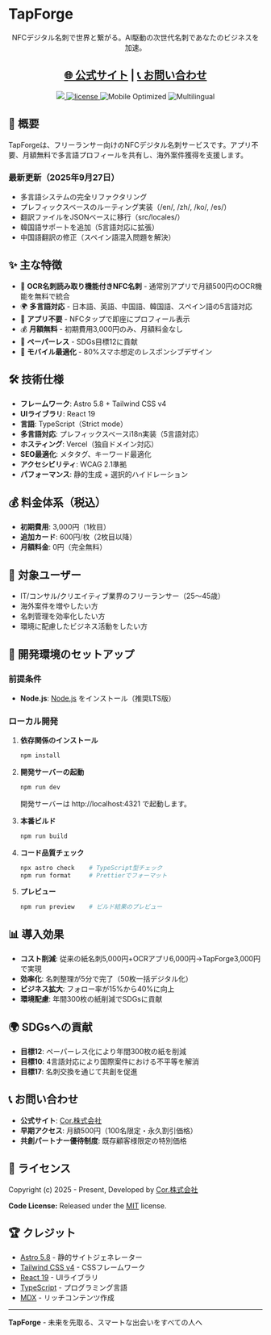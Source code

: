 # TapForge

<p align="center">NFCデジタル名刺で世界と繋がる。AI駆動の次世代名刺であなたのビジネスを加速。</p>

<h2 align="center">
  <a target="_blank" href="https://tapforge.cor-jp.com" rel="nofollow">🌐 公式サイト</a> | 
  <a target="_blank" href="https://cor-jp.com" rel="nofollow">📞 お問い合わせ</a>
</h2>

<p align="center">
  <a href="https://github.com/withastro/astro/releases/tag/astro%405.8.0" alt="Astro Version">
    <img src="https://img.shields.io/static/v1?label=ASTRO&message=5.8&color=000&logo=astro" />
  </a>
  <a href="https://github.com/komatsuzakinagisa/tapforge/blob/main/LICENSE">
    <img src="https://img.shields.io/github/license/komatsuzakinagisa/tapforge" alt="license">
  </a>
  <img src="https://img.shields.io/badge/Mobile%20Optimized-80%25%20Smartphone-blue" alt="Mobile Optimized">
  <img src="https://img.shields.io/badge/Multilingual-5%20Languages-green" alt="Multilingual">
</p>

## 🚀 概要

TapForgeは、フリーランサー向けのNFCデジタル名刺サービスです。アプリ不要、月額無料で多言語プロフィールを共有し、海外案件獲得を支援します。

### 最新更新（2025年9月27日）

- 多言語システムの完全リファクタリング
- プレフィックスベースのルーティング実装（/en/, /zh/, /ko/, /es/）
- 翻訳ファイルをJSONベースに移行（src/locales/）
- 韓国語サポートを追加（5言語対応に拡張）
- 中国語翻訳の修正（スペイン語混入問題を解決）

## ✨ 主な特徴

- 🤖 **OCR名刺読み取り機能付きNFC名刺** - 通常別アプリで月額500円のOCR機能を無料で統合
- 🌍 **多言語対応** - 日本語、英語、中国語、韓国語、スペイン語の5言語対応
- 📱 **アプリ不要** - NFCタップで即座にプロフィール表示
- 💰 **月額無料** - 初期費用3,000円のみ、月額料金なし
- 🌱 **ペーパーレス** - SDGs目標12に貢献
- 📱 **モバイル最適化** - 80%スマホ想定のレスポンシブデザイン

## 🛠️ 技術仕様

- **フレームワーク**: Astro 5.8 + Tailwind CSS v4
- **UIライブラリ**: React 19
- **言語**: TypeScript（Strict mode）
- **多言語対応**: プレフィックスベースi18n実装（5言語対応）
- **ホスティング**: Vercel（独自ドメイン対応）
- **SEO最適化**: メタタグ、キーワード最適化
- **アクセシビリティ**: WCAG 2.1準拠
- **パフォーマンス**: 静的生成 + 選択的ハイドレーション

## 💰 料金体系（税込）

- **初期費用**: 3,000円（1枚目）
- **追加カード**: 600円/枚（2枚目以降）
- **月額料金**: 0円（完全無料）

## 🎯 対象ユーザー

- IT/コンサル/クリエイティブ業界のフリーランサー（25〜45歳）
- 海外案件を増やしたい方
- 名刺管理を効率化したい方
- 環境に配慮したビジネス活動をしたい方

## 🔧 開発環境のセットアップ

### 前提条件

- **Node.js**: [Node.js](https://nodejs.org/en/download/) をインストール（推奨LTS版）

### ローカル開発

1. **依存関係のインストール**

   ```bash
   npm install
   ```

2. **開発サーバーの起動**

   ```bash
   npm run dev
   ```

   開発サーバーは http://localhost:4321 で起動します。

3. **本番ビルド**

   ```bash
   npm run build
   ```

4. **コード品質チェック**

   ```bash
   npx astro check    # TypeScript型チェック
   npm run format     # Prettierでフォーマット
   ```

5. **プレビュー**
   ```bash
   npm run preview    # ビルド結果のプレビュー
   ```

## 📊 導入効果

- **コスト削減**: 従来の紙名刺5,000円+OCRアプリ6,000円→TapForge3,000円で実現
- **効率化**: 名刺整理が5分で完了（50枚一括デジタル化）
- **ビジネス拡大**: フォロー率が15%から40%に向上
- **環境配慮**: 年間300枚の紙削減でSDGsに貢献

## 🌍 SDGsへの貢献

- **目標12**: ペーパーレス化により年間300枚の紙を削減
- **目標10**: 4言語対応により国際案件における不平等を解消
- **目標17**: 名刺交換を通じて共創を促進

## 📞 お問い合わせ

- **公式サイト**: [Cor.株式会社](https://cor-jp.com)
- **早期アクセス**: 月額500円（100名限定・永久割引価格）
- **共創パートナー優待制度**: 既存顧客様限定の特別価格

## 📄 ライセンス

Copyright (c) 2025 - Present, Developed by [Cor.株式会社](https://cor-jp.com)

**Code License:** Released under the [MIT](LICENSE) license.

## 🏆 クレジット

- [Astro 5.8](https://astro.build/) - 静的サイトジェネレーター
- [Tailwind CSS v4](https://tailwindcss.com/) - CSSフレームワーク
- [React 19](https://reactjs.org/) - UIライブラリ
- [TypeScript](https://www.typescriptlang.org/) - プログラミング言語
- [MDX](https://mdxjs.com/) - リッチコンテンツ作成

---

**TapForge** - 未来を先取る、スマートな出会いをすべての人へ
